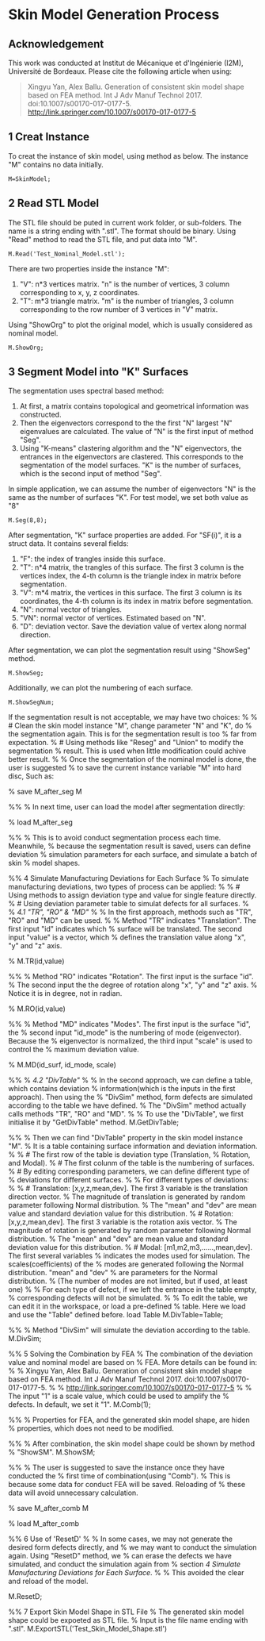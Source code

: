 # Skin Model Generation Process


## Acknowledgement
This work was conducted at Institut de Mécanique et d'Ingénierie (I2M), Université de Bordeaux. 
Please cite the following article when using: 
> Xingyu Yan, Alex Ballu. Generation of consistent skin model shape based on FEA method. Int J Adv Manuf Technol 2017. doi:10.1007/s00170-017-0177-5.
<http://link.springer.com/10.1007/s00170-017-0177-5>


## 1 Creat Instance
To creat the instance of skin model, using method as below.
The instance "M" contains no data initially.

`M=SkinModel;`

## 2 Read STL Model
The STL file should be puted in current work folder, or sub-folders.
The name is a string ending with ".stl".
The format should be binary.
Using "Read" method to read the STL file, and put data into "M".

`M.Read('Test_Nominal_Model.stl');`

There are two properties inside the instance "M":

1. "V": n*3 vertices matrix. "n" is the number of vertices, 3 column corresponding to x, y, z coordinates.
2. "T": m*3 triangle matrix. "m" is the number of triangles, 3 column corresponding to the row number of 3 vertices in "V" matrix.

Using "ShowOrg" to plot the original model, which is usually considered as nominal model.

`M.ShowOrg;`

## 3 Segment Model into "K" Surfaces
The segmentation uses spectral based method:

1. At first, a matrix contains topological and geometrical information was constructed.
2. Then the eigenvectors correspond to the the first "N" largest "N" eigenvalues are calculated. The value of "N" is the first input of method "Seg".
3. Using "K-means" clastering algorithm and the "N" eigenvectors, the entrances in the eigenvectors are clastered. This corresponds to the segmentation of the model surfaces. "K" is the number of surfaces, which is the second input of method "Seg".

In simple application, we can assume the number of eigenvectors "N" is the same as the number of surfaces "K".
For test model, we set both value as "8"

`M.Seg(8,8);`

After segmentation, "K" surface properties are added.
For "SF(i)", it is a struct data. It contains several fields:

1. "F": the index of trangles inside this surface.
2. "T": n*4 matrix, the trangles of this surface. The first 3 column is the  vertices index, the 4-th column is the triangle index in matrix before segmentation.
3. "V": m*4 matrix, the vertices in this surface. The first 3 column is its coordinates, the 4-th column is its index in matrix before segmentation.
4. "N": normal vector of triangles.
5. "VN": normal vector of vertices. Estimated based on "N".
6. "D": deviation vector. Save the deviation value of vertex along normal direction.

After segmentation, we can plot the segmentation result using "ShowSeg" method.

`M.ShowSeg;`

Additionally, we can plot the numbering of each surface.

`M.ShowSegNum;`

If the segmentation result is not acceptable, we may have two choices:
%
% # Clean the skin model instance "M", change parameter "N" and "K", do
%       the segmentation again. This is for the segmentation result is too
%       far from expectation.
% # Using methods like "Reseg" and "Union" to modify the segmentation
%       result. This is used when little modification could achive better result.
%
% Once the segmentation of the nominal model is done, the user is suggested
% to save the current instance variable "M" into hard disc, Such as:

% save M_after_seg M

%%
% In next time, user can load the model after segmentation directly:

% load M_after_seg

%%
% This is to avoid conduct segmentation process each time. Meanwhile,
% because the segmentation result is saved, users can define deviation
% simulation parameters for each surface, and simulate a batch of skin
% model shapes.

%% 4 Simulate Manufacturing Deviations for Each Surface
% To simulate manufacturing deviations, two types of process can be applied:
%
% # Using methods to assign deviation type and value for single feature directly.
% # Using deviation parameter table to simulat defects for all surfaces.
%
% *4.1 "TR", "RO" & "MD"*
%
% In the first approach, methods such as "TR", "RO" and "MD" can be used.
%
% Method "TR" indicates "Translation". The first input "id" indicates which
% surface will be translated. The second input "value" is a vector, which
% defines the translation value along "x", "y" and "z" axis.

% M.TR(id,value)

%%
% Method "RO" indicates "Rotation". The first input is the surface "id".
% The second input the the degree of rotation along "x", "y" and "z" axis.
% Notice it is in degree, not in radian.

% M.RO(id,value)

%%
% Method "MD" indicates "Modes". The first input is the surface "id", the
% second input "id_mode" is the numbering of mode (eigenvector). Because the
% eigenvector is normalized, the third input "scale" is used to control the
% maximum deviation value.

% M.MD(id_surf, id_mode, scale)

%%
% *4.2 "DivTable"*
%
% In the second approach, we can define a table, which contains deviation
% information(which is the inputs in the first approach). Then using the
% "DivSim" method, form defects are simulated according to the table we have defined.
% The "DivSim" method actually calls methods "TR", "RO" and "MD".
%
% To use the "DivTable", we first initialise it by "GetDivTable" method.
M.GetDivTable;

%%
% Then we can find "DivTable" property in the skin model instance "M".
% It is a table containing surface information and deviation information.
%
% # The first row of the table is deviation type (Translation,
% Rotation, and Modal).
% # The first colunm of the table is the numbering of surfaces.
% # By editing corresponding parameters, we can define different type of
% deviations for different surfaces.
%
% For different types of deviations:
%
% # Translation: [x,y,z,mean,dev]. The first 3 variable is the translation direction vector.
% The magnitude of translation is generated by random parameter following Normal distribution.
% The "mean" and "dev" are mean value and standard deviation value for this distribution.
% # Rotation: [x,y,z,mean,dev]. The first 3 variable is the rotation axis vector.
% The magnitude of rotation is generated by random parameter following Normal distribution.
% The "mean" and "dev" are mean value and standard deviation value for this distribution.
% # Modal: [m1,m2,m3,......,mean,dev]. The first several variables
% indicates the modes used for simulation. The scales(coefficients) of the
% modes are generated following the Normal distribution. "mean" and "dev"
% are parameters for the Normal distribution.
% (The number of modes are not limited, but if used, at least one)
%
% For each type of defect, if we left the entrance in the table empty,
% corresponding defects will not be simulated.
%
% To edit the table, we can edit it in the workspace, or load a pre-defined
% table. Here we load and use the "Table" defined before.
load Table
M.DivTable=Table;

%%
% Method "DivSim" will simulate the deviation according to the table.
M.DivSim;

%% 5 Solving the Combination by FEA
% The combination of the deviation value and nominal model are based on
% FEA. More details can be found in:
%
% Xingyu Yan, Alex Ballu. Generation of consistent skin model shape based on FEA method. Int J Adv Manuf Technol 2017. doi:10.1007/s00170-017-0177-5.
%
% <http://link.springer.com/10.1007/s00170-017-0177-5>
%
% The input "1" is a scale value, which could be used to amplify the
% defects. In default, we set it "1".
M.Comb(1);

%%
% Properties for FEA, and the generated skin model shape, are hiden
% properties, which does not need to be modified.

%%
% After combination, the skin model shape could be shown by method
% "ShowSM".
M.ShowSM;

%%
% The user is suggested to save the instance once they have conducted the
% first time of combination(using "Comb").
% This is because some data for conduct FEA will be saved. Reloading of
% these data will avoid unnecessary calculation.

% save M_after_comb M

% load M_after_comb

%% 6 Use of 'ResetD'
%
% In some cases, we may not generate the desired form defects directly, and
% we may want to conduct the simulation again. Using "ResetD" method, we
% can erase the defects we have simulated, and conduct the simulation again from
% section *4 Simulate Manufacturing Deviations for Each Surface*.
%
% This avoided the clear and reload of the model.

M.ResetD;

%% 7 Export Skin Model Shape in STL File
% The generated skin model shape could be expoeted as STL file.
% Input is the file name ending with ".stl".
M.ExportSTL('Test_Skin_Model_Shape.stl')


